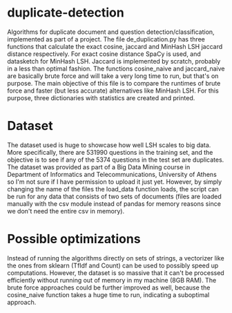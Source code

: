 # duplicate-detection
Algorithms for duplicate document and question detection/classification, implemented as part of a project. The file de_duplication.py has three functions that calculate the exact cosine, jaccard and MinHash LSH jaccard distance respectively. For exact cosine distance SpaCy is used, and datasketch for MinHash LSH. Jaccard is implemented by scratch, probably in a less than optimal fashion. The functions cosine_naive and jaccard_naive are basically brute force and will take a very long time to run, but that's on purpose. The main objective of this file is to compare the runtimes of brute force and faster (but less accurate) alternatives like MinHash LSH. For this purpose, three dictionaries with statistics are created and printed.
# Dataset
The dataset used is huge to showcase how well LSH scales to big data. More specifically, there are 531990 questions in the training set, and the objective is to see if any of the 5374 questions in the test set are duplicates. The dataset was provided as part of a Big Data Mining course in Department of Informatics and Telecommunications, University of Athens so I'm not sure if I have permission to upload it just yet. However, by simply changing the name of the files the load_data function loads, the script can be run for any data that consists of two sets of documents (files are loaded manually with the csv module instead of pandas for memory reasons since we don't need the entire csv in memory). 
# Possible optimizations
Instead of running the algorithms directly on sets of strings, a vectorizer like the ones from sklearn (TfIdf and Count) can be used to possibly speed up computations. However, the dataset is so massive that it can't be processed efficiently without running out of memory in my machine (8GB RAM). The brute force approaches could be further improved as well, because the cosine_naive function takes a huge time to run, indicating a suboptimal approach.
